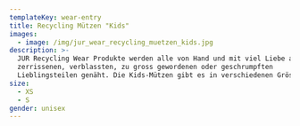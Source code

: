```yaml
---
templateKey: wear-entry
title: Recycling Mützen "Kids"
images:
  - image: /img/jur_wear_recycling_muetzen_kids.jpg
description: >-
  JUR Recycling Wear Produkte werden alle von Hand und mit viel Liebe aus alten,
  zerrissenen, verblassten, zu gross gewordenen oder geschrumpften
  Lieblingsteilen genäht. Die Kids-Mützen gibt es in verschiedenen Grössen.
size:
  - XS
  - S
gender: unisex
---
```


